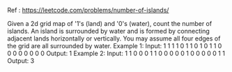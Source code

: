 Ref :
https://leetcode.com/problems/number-of-islands/

Given a 2d grid map of '1's (land) and '0's (water), count the number of islands. An island is surrounded by water and is formed by connecting adjacent lands horizontally or vertically. You may assume all four edges of the grid are all surrounded by water.
 Example 1:
    Input:
        1 1 1 1 0
        1 1 0 1 0
        1 1 0 0 0
        0 0 0 0 0
    Output: 1
 Example 2:
    Input:
        1 1 0 0 0
        1 1 0 0 0
        0 0 1 0 0
        0 0 0 1 1
    Output: 3